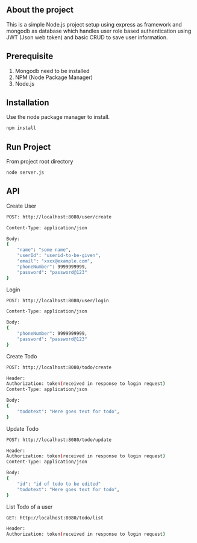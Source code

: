 ## About the project

This is a simple Node.js project setup using express as framework and mongodb as database which handles user role based authentication using JWT (Json web token)
and basic CRUD to save user information.

## Prerequisite

1. Mongodb need to be installed
2. NPM (Node Package Manager)
3. Node.js

## Installation

Use the node package manager to install.

```bash
npm install
```

## Run Project

From project root directory

```bash
node server.js
```

## API

Create User

```bash
POST: http://localhost:8080/user/create

Content-Type: application/json

Body:
{
	"name": "some name",
	"userId": "userid-to-be-given",
	"email": "xxxx@example.com",
	"phoneNumber": 9999999999,
	"password": "password@123"
}
```

Login

```bash
POST: http://localhost:8080/user/login

Content-Type: application/json

Body:
{
	"phoneNumber": 9999999999,
	"password": "password@123"
}
```

Create Todo

```bash
POST: http://localhost:8080/todo/create

Header:
Authorization: token(received in response to login request)
Content-Type: application/json

Body:
{
	"todotext": "Here goes text for todo",
}
```

Update Todo

```bash
POST: http://localhost:8080/todo/update

Header:
Authorization: token(received in response to login request)
Content-Type: application/json

Body:
{
    "id": "id of todo to be edited"
	"todotext": "Here goes text for todo",
}
```

List Todo of a user

```bash
GET: http://localhost:8080/todo/list

Header:
Authorization: token(received in response to login request)

```


